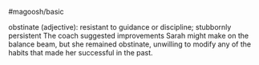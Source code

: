 #magoosh/basic

obstinate (adjective): resistant to guidance or discipline; stubbornly persistent 
The coach suggested improvements Sarah might make on the balance beam, but she remained 
obstinate, unwilling to modify any of the habits that made her successful in the past. 

